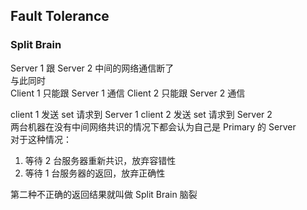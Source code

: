 ## Fault Tolerance 

### Split Brain

Server 1 跟 Server 2 中间的网络通信断了  
与此同时  
Client 1 只能跟 Server 1 通信
Client 2 只能跟 Server 2 通信  

client 1 发送 set 请求到 Server 1
client 2 发送 set 请求到 Server 2  
两台机器在没有中间网络共识的情况下都会认为自己是 Primary 的 Server  
对于这种情况：
1. 等待 2 台服务器重新共识，放弃容错性
2. 等待 1 台服务器的返回，放弃正确性  

第二种不正确的返回结果就叫做 Split Brain 脑裂  



